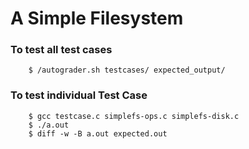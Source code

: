 #  A Simple Filesystem


### To test all test cases

```
    $ /autograder.sh testcases/ expected_output/
```


### To test individual Test Case 

```
    $ gcc testcase.c simplefs-ops.c simplefs-disk.c 
    $ ./a.out
    $ diff -w -B a.out expected.out
```
